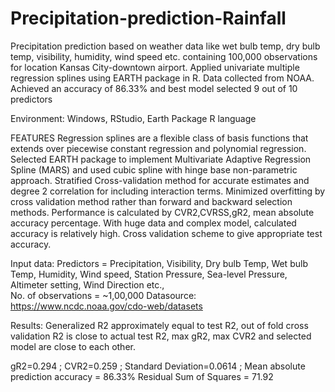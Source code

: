 # Precipitation-prediction-Rainfall

Precipitation prediction based on weather data like wet bulb temp, dry bulb temp, visibility, humidity, wind speed etc. containing 100,000 observations for location Kansas City-downtown airport. Applied univariate multiple regression splines using EARTH package in R. Data collected from NOAA. Achieved an accuracy of 86.33% and best model selected 9 out of 10 predictors

Environment: Windows, RStudio, Earth Package
R language

FEATURES
Regression splines are a flexible class of basis functions that extends over piecewise constant regression and polynomial regression.
Selected EARTH package to implement Multivariate Adaptive Regression Spline (MARS) and used cubic spline with hinge base non-parametric approach.
Stratified Cross-validation method for accurate estimates and degree 2 correlation for including interaction terms.
Minimized overfitting by cross validation method rather than forward and backward selection methods.
Performance is calculated by CVR2,CVRSS,gR2, mean absolute accuracy percentage. With huge data and complex model, calculated accuracy is relatively high.
Cross validation scheme to give appropriate test accuracy.

Input data: 
Predictors = Precipitation, Visibility, Dry bulb Temp, Wet bulb Temp, Humidity, Wind speed, Station Pressure, Sea-level Pressure, Altimeter setting, Wind Direction etc.,  
No. of observations = ~1,00,000
Datasource: https://www.ncdc.noaa.gov/cdo-web/datasets

Results:
Generalized R2 approximately equal to test R2, out of fold cross validation R2 is close to actual test R2,  max gR2, max CVR2 and selected model are close to each other.

gR2=0.294 ; CVR2=0.259 ; Standard Deviation=0.0614 ;
Mean absolute prediction accuracy = 86.33%
Residual Sum of Squares = 71.92 